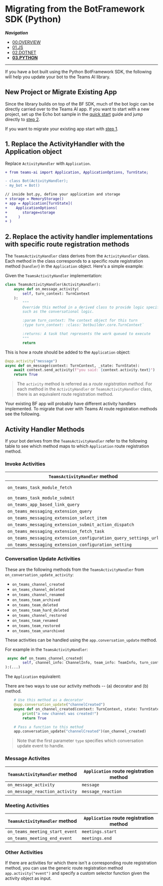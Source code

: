 # Migrating from the BotFramework SDK (Python)

_**Navigation**_
- [00.OVERVIEW](./README.md)
- [01.JS](./JS.md)
- [02.DOTNET](./DOTNET.md)
- [**03.PYTHON**](./PYTHON.md)
___

If you have a bot built using the Python BotFramework SDK, the following will help you update your bot to the Teams AI library.

## New Project or Migrate Existing App

Since the library builds on top of the BF SDK, much of the bot logic can be directly carried over to the Teams AI app. If you want to start with a new project, set up the Echo bot sample in the [quick start](./../QUICKSTART.md) guide and jump directly to [step 2](#2-replace-the-activity-handler-implementations-with-specific-route-registration-methods).

If you want to migrate your existing app start with [step 1](#1-replace-the-activityhandler-with-the-application-object).

## 1. Replace the ActivityHandler with the Application object

Replace `ActivityHandler` with `Application`.

```diff
+ from teams-ai import Application, ApplicationOptions, TurnState;

- class Bot(ActivityHandler);
- my_bot = Bot()

// inside bot.py, define your application and storage
+ storage = MemoryStorage()
+ app = Application[TurnState](
+    ApplicationOptions(
+       storage=storage 
+     )
+ )
```

## 2. Replace the activity handler implementations with specific route registration methods

The `TeamsActivityHandler` class derives from the `ActivityHandler` class. Each method in the class corresponds to a specific route registration method (`handler`) in the `Application` object. Here's a simple example:

Given the `TeamsActivityHandler` implementation:

```python
class TeamsActivityHandler(ActivityHandler):
    async def on_message_activity( 
        self, turn_context: TurnContext
    ):
        """
        Override this method in a derived class to provide logic specific to activities,
        such as the conversational logic.

        :param turn_context: The context object for this turn
        :type turn_context: :class:`botbuilder.core.TurnContext`

        :returns: A task that represents the work queued to execute
        """
        return
```

This is how a route should be added to the `Application` object:

```python
@app.activity("message")
async def on_message(context: TurnContext, _state: TurnState):
    await context.send_activity(f"you said: {context.activity.text}")
    return True
```

>  The `activity` method is referred as a *route registration method*. For each method in the `ActivityHandler` or `TeamsActivityHandler` class, there is an equivalent route registration method. 

Your existing BF app will probably have different activity handlers implemented. To migrate that over with Teams AI route registration methods see the following.

## Activity Handler Methods

If your bot derives from the `TeamsActivityHandler` refer to the following table to see which method maps to which `Application` route registration method.

### Invoke Activities

| `TeamsActivityHandler` method                               | `Application` route registration method                                                                     |
| ----------------------------------------------------------- | ----------------------------------------------------------------------------------------------- |
| `on_teams_task_module_fetch`                                | `task_modules.fetch` (usage: `app.task_modules.fetch(...)`)                                       |
| `on_teams_task_module_submit`                               | `task_modules.submit`                                                       |
| `on_teams_app_based_link_query`                              | `message_extensions.query_link`                   |                                                          |
| `on_teams_messaging_extension_query`                        | `message_extensions.query`                                                                       |
| `on_teams_messaging_extension_select_item`               | `message_extensions.select_item`                                                                  |
| `on_teams_messaging_extension_submit_action_dispatch`         | `message_extensions.submit_action`                                                                |
| `on_teams_messaging_extension_fetch_task`                    | `message_extensions.fetch_task`                                                                   |
| `on_teams_messaging_extension_configuration_query_settings_url` | `message_extensions.query_setting_url`                                                             |
| `on_teams_messaging_extension_configuration_setting`         | `message_extensions.configure_settings`                                                           |                                                 
### Conversation Update Activities

These are the following methods from the `TeamsActivityHandler` from `on_conversation_update_activity`:

- `on_teams_channel_created`
- `on_teams_channel_deleted`
- `on_teams_channel_renamed`
- `on_teams_team_archived`
- `on_teams_team_deleted`
- `on_teams_team_hard_deleted`
- `on_teams_channel_restored`
- `on_teams_team_renamed`
- `on_teams_team_restored`
- `on_teams_team_unarchived`

These activities can be handled using the `app.conversation_update` method. 

For example in the `TeamsActivityHandler`:

```python
 async def on_teams_channel_created(
        self, channel_info: ChannelInfo, team_info: TeamInfo, turn_context: TurnContext
):(...)
```

The `Application` equivalent:

There are two ways to use our activity methods -- (a) decorator and (b) method.

```python
    # Use this method as a decorator
    @app.conversation_update("channelCreated")
    async def on_channel_created(context: TurnContext, state: TurnState):
        print("a new channel was created!")
        return True

    # Pass a function to this method
    app.conversation_update("channelCreated")(on_channel_created)
```

> Note that the first parameter `type` specifies which conversation update event to handle.

### Message Activites

| `TeamsActivityHandler` method                                               | `Application` route registration method                                                |
| --------------------------------------------------------------------------- | -------------------------------------------------------------------------- |
| `on_message_activity`                                                                 | `message`                                                                  |
| `on_message_reaction_activity`                                                 | `message_reaction`                                                         |


### Meeting Activities

| `TeamsActivityHandler` method     | `Application` route registration method  |
| --------------------------------- | ---------------------------- |
| `on_teams_meeting_start_event`             | `meetings.start`             |
| `on_teams_meeting_end_event`               | `meetings.end`               |


### Other Activities

If there are activities for which there isn't a corresponding route registration method, you can use the generic route registration method `app.activity("event")` and specify a custom selector function given the activity object as input.
